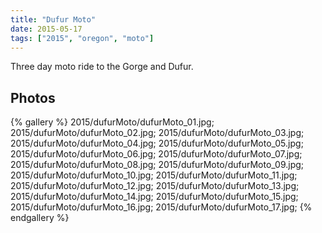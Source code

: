```yaml
---
title: "Dufur Moto"
date: 2015-05-17
tags: ["2015", "oregon", "moto"]
---
```


Three day moto ride to the Gorge and Dufur.

## Photos

{% gallery %}
2015/dufurMoto/dufurMoto_01.jpg;
2015/dufurMoto/dufurMoto_02.jpg;
2015/dufurMoto/dufurMoto_03.jpg;
2015/dufurMoto/dufurMoto_04.jpg;
2015/dufurMoto/dufurMoto_05.jpg;
2015/dufurMoto/dufurMoto_06.jpg;
2015/dufurMoto/dufurMoto_07.jpg;
2015/dufurMoto/dufurMoto_08.jpg;
2015/dufurMoto/dufurMoto_09.jpg;
2015/dufurMoto/dufurMoto_10.jpg;
2015/dufurMoto/dufurMoto_11.jpg;
2015/dufurMoto/dufurMoto_12.jpg;
2015/dufurMoto/dufurMoto_13.jpg;
2015/dufurMoto/dufurMoto_14.jpg;
2015/dufurMoto/dufurMoto_15.jpg;
2015/dufurMoto/dufurMoto_16.jpg;
2015/dufurMoto/dufurMoto_17.jpg;
{% endgallery %}
